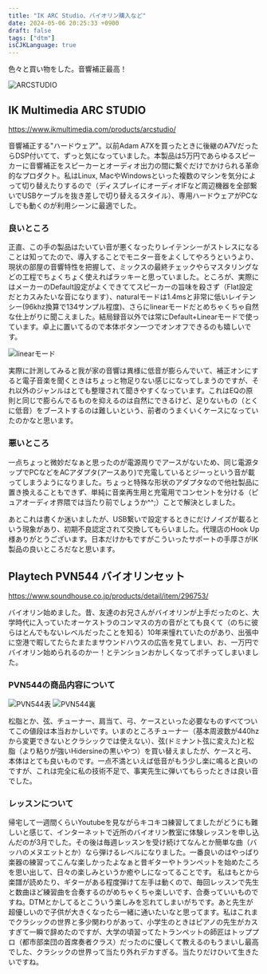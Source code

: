 ```yaml
---
title: "IK ARC Studio、バイオリン購入など"
date: 2024-05-06 20:25:33 +0900
draft: false
tags: ["dtm"]
isCJKLanguage: true
---
```


色々と買い物をした。音響補正最高！

![ARCSTUDIO](https://github.com/klknn/klknn.github.io/assets/57452864/f97eb489-3389-4548-ac81-7feb12103f7d)


<!--more-->

## IK Multimedia ARC STUDIO

https://www.ikmultimedia.com/products/arcstudio/

音響補正する"ハードウェア"。以前Adam A7Xを買ったときに後継のA7VだったらDSP付いてて、ずっと気になっていました。本製品は5万円であらゆるスピーカーに音響補正をスピーカーとオーディオ出力の間に繋ぐだけでかけられる革命的なプロダクト。私はLinux, MacやWindowsといった複数のマシンを気分によって切り替えたりするので（ディスプレイにオーディオIFなど周辺機器を全部繋いでUSBケーブルを抜き差しで切り替えるスタイル）、専用ハードウェアがPCなしでも動くのが利用シーンに最適でした。

### 良いところ

正直、この手の製品はたいてい音が悪くなったりレイテンシーがストレスになることは知ってたので、導入することでモニター音をよくしてやろうというより、現状の部屋の音響特性を把握して、ミックスの最終チェックやらマスタリングなどの工程でちょくちょく使えればラッキーと思っていました。ところが、実際にはメーカーのDefault設定がよくできててスピーカーの旨味を殺さず（Flat設定だとカスみたいな音になります）、naturalモードは1.4msと非常に低いレイテンシー(96khz換算で134サンプル程度)、さらにlinearモードだとめちゃくちゃ自然な仕上がりに聞こえました。結局録音以外では常にDefault+Linearモードで使っています。卓上に置いてるので本体ボタン一つでオンオフできるのも嬉しいです。

![linearモード](https://github.com/klknn/klknn.github.io/assets/57452864/7cbf5e26-7ceb-42b0-a0e0-b7155b694174)


実際に計測してみると我が家の音響は異様に低音が膨らんでいて、補正オンにすると電子音楽を聞くときはちょっと物足りない感じになってしまうのですが、それ以外のジャンルはとても整理されて聞きやすくなっています。これはEQの原則と同じで膨らんでるものを抑えるのは自然にできるけど、足りないもの（とくに低音）をブーストするのは難しいという、前者のうまくいくケースになっていたのかなと思います。

### 悪いところ

一点ちょっと微妙だなぁと思ったのが電源周りでアースがないため、同じ電源タップでPCなどをACアダプタ(アースあり)で充電しているとジーっという音が載ってしまうようになりました。ちょっと特殊な形状のアダプタなので他社製品に置き換えることもできず、単純に音楽再生用と充電用でコンセントを分ける（ピュアオーディオ界隈では当たり前でしょうか^^;）ことで解決としました。

あとこれは書くか迷いましたが、USB繋いで設定するときにだけノイズが載るという現象があり、初期不良認定されて交換してもらいました。代理店のHook Up様ありがとうございます。日本だけかもですがこういったサポートの手厚さがIK製品の良いところだなと思います。

## Playtech PVN544 バイオリンセット

https://www.soundhouse.co.jp/products/detail/item/296753/

バイオリン始めました。昔、友達のお兄さんがバイオリンが上手だったのと、大学時代に入っていたオーケストラのコンマスの方の音がとても良くて（のちに彼らはとんでもないレベルだったことを知る）10年来憧れていたのがあり、出張中に空港で暇してたらたまたまサウンドハウスの広告を見てしまい、お、一万円でバイオリン始められるのかー！とテンションおかしくなってポチってしまいました。

### PVN544の商品内容について

![PVN544表](https://github.com/klknn/klknn.github.io/assets/57452864/8bbcd07b-647c-40ea-95ee-8ac5bbae70ae)
![PVN544裏](https://github.com/klknn/klknn.github.io/assets/57452864/1fe85336-0134-496f-9fe8-174af8b5e573)

松脂とか、弦、チューナー、肩当て、弓、ケースといった必要なものすべてついてこの値段は本当おかしいです。いまのところチューナー（基本周波数が440hzから変更できないとクラシックでは使えない）、弦(ドミナント弦に変えた)と松脂（より粘りが強いHidersineの黒いやつ）を買い替えましたが、ケースと弓、本体はとても良いものです。一点不満といえば低音がもう少し楽に鳴ると良いのですが、これは完全に私の技術不足で、事実先生に弾いてもらったときは良い音でした。

### レッスンについて

帰宅して一週間くらいYoutubeを見ながらキコキコ練習してましたがどうにも難しいと感じて、インターネットで近所のバイオリン教室に体験レッスンを申し込んだのが3月でした。その後は毎週レッスンを受け続けてなんとか簡単な曲（バッハのメヌエットとか）なら弾けるレベルになりました。一番良いのはやっぱり楽器の練習ってこんな楽しかったよなぁと昔ギターやトランペットを始めたころを思い出して、日々の楽しみというか癒やしになってることです。
私はもとから楽譜が読めたり、ギターがある程度弾けて左手は動くので、毎回レッスンで先生と数曲ほど練習曲を合奏するのがめちゃくちゃ楽しいです、合奏っていいものですね。DTMとかしてるとこういう楽しみを忘れてしまいがちです。あと先生が超優しいので子供が大きくなったら一緒に通いたいなと思ってます。私はこれまでクラシックの世界と多少関わりがあって、小学生のときはピアノの先生がカスすぎて一瞬で辞めたのですが、大学の頃習ってたトランペットの師匠はトッププロ（都市部楽団の首席奏者クラス）だったのに優しくて教えるのもうまいし最高でした、クラシックの世界って当たり外れデカすぎる。当たりだけひいて生きたいですね。
